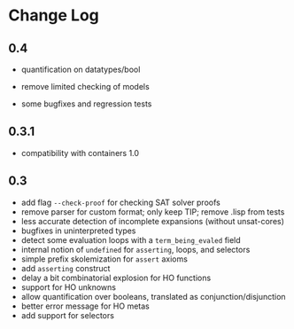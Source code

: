 # Change Log

## 0.4

- quantification on datatypes/bool

- remove limited checking of models
- some bugfixes and regression tests

## 0.3.1

- compatibility with containers 1.0

## 0.3

- add flag `--check-proof` for checking SAT solver proofs
- remove parser for custom format; only keep TIP; remove .lisp from tests
- less accurate detection of incomplete expansions (without unsat-cores)
- bugfixes in uninterpreted types
- detect some evaluation loops with a `term_being_evaled` field
- internal notion of `undefined` for `asserting`, loops, and selectors
- simple prefix skolemization for `assert` axioms
- add `asserting` construct
- delay a bit combinatorial explosion for HO functions
- support for HO unknowns
- allow quantification over booleans, translated as conjunction/disjunction
- better error message for HO metas
- add support for selectors

